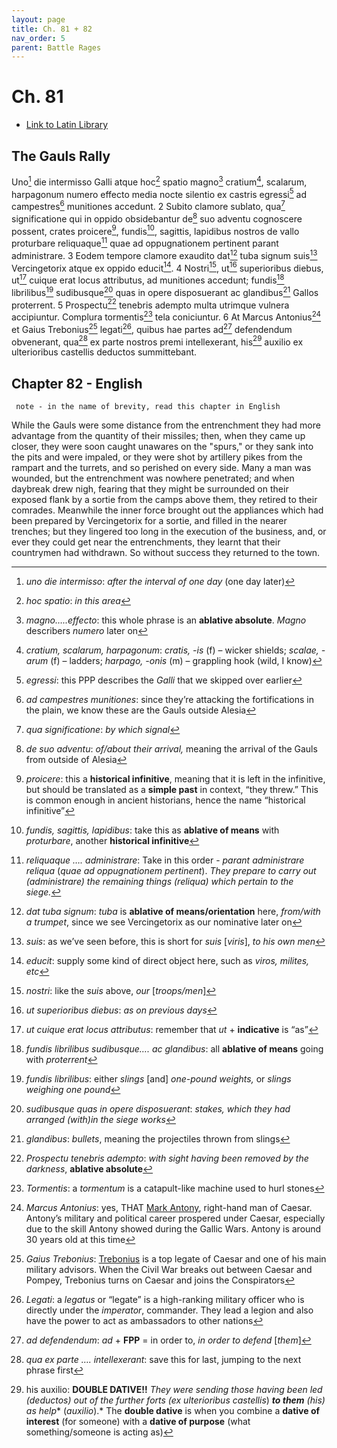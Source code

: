 ```yaml
---
layout: page
title: Ch. 81 + 82
nav_order: 5
parent: Battle Rages
---
```


# Ch. 81

- [Link to Latin Library](https://www.thelatinlibrary.com/caesar/gallic/gall7.shtml#81)

## The Gauls Rally 

Uno[^1] die intermisso Galli atque hoc[^2] spatio magno[^3] cratium[^4], scalarum, harpagonum numero effecto media nocte silentio ex castris egressi[^5] ad campestres[^6] munitiones accedunt. 2 Subito clamore sublato, qua[^7] significatione qui in oppido obsidebantur de[^8] suo adventu cognoscere possent, crates proicere[^9], fundis[^10], sagittis, lapidibus nostros de vallo proturbare reliquaque[^11] quae ad oppugnationem pertinent parant administrare. 3 Eodem tempore clamore exaudito dat[^12] tuba signum suis[^13] Vercingetorix atque ex oppido educit[^14]. 4 Nostri[^15], ut[^16] superioribus diebus, ut[^17] cuique erat locus attributus, ad munitiones accedunt; fundis[^18] librilibus[^19] sudibusque[^20] quas in opere disposuerant ac glandibus[^21] Gallos proterrent. 5 Prospectu[^22] tenebris adempto multa utrimque vulnera accipiuntur. Complura tormentis[^23] tela coniciuntur. 6 At Marcus Antonius[^24] et Gaius Trebonius[^25] legati[^26], quibus hae partes ad[^27] defendendum obvenerant, qua[^28] ex parte nostros premi intellexerant, his[^29] auxilio ex ulterioribus castellis deductos summittebant.

## Chapter 82 - English

     note - in the name of brevity, read this chapter in English

While the Gauls were some distance from the entrenchment they had more advantage from the quantity of their missiles; then, when they came up closer, they were soon caught unawares on the "spurs," or they sank into the pits and were impaled, or they were shot by artillery pikes⁠ from the rampart and the turrets, and so perished on every side. Many a man was wounded, but the entrenchment was nowhere penetrated; and when daybreak drew nigh, fearing that they might be surrounded on their exposed flank by a sortie from the camps above them,⁠ they retired to their comrades. Meanwhile the inner force brought out the appliances which had been prepared by Vercingetorix for a sortie, and filled in the nearer trenches;⁠ but they lingered too long in the execution of the business, and, or ever they could get near the entrenchments, they learnt that their countrymen had withdrawn. So without success they returned to the town.


[^1]: *uno die intermisso*: *after the interval of one day* (one day later)

[^2]: *hoc spatio*: *in this area*

[^3]: *magno…..effecto*: this whole phrase is an **ablative absolute**. *Magno* describers *numero* later on

[^4]: *cratium, scalarum, harpagonum*: *cratis, \-is* (f) – wicker shields; *scalae, \-arum* (f) – ladders; *harpago, \-onis* (m) – grappling hook (wild, I know)

[^5]: *egressi*: this PPP describes the *Galli* that we skipped over earlier

[^6]: *ad campestres munitiones*: since they’re attacking the fortifications in the plain, we know these are the Gauls outside Alesia

[^7]: *qua significatione*: *by which signal*

[^8]: *de suo adventu*: *of/about their arrival,* meaning the arrival of the Gauls from outside of Alesia

[^9]: *proicere*: this a **historical infinitive**, meaning that it is left in the infinitive, but should be translated as a **simple past** in context, “they threw.” This is common enough in ancient historians, hence the name “historical infinitive”

[^10]: *fundis, sagittis, lapidibus*: take this as **ablative of means** with *proturbare*, another **historical infinitive**

[^11]: *reliquaque …. administrare*: Take in this order \- *parant administrare reliqua* (*quae ad oppugnationem pertinent*). *They prepare to carry out (administrare) the remaining things (reliqua) which pertain to the siege.*

[^12]: *dat tuba signum*: *tuba* is **ablative of means/orientation** here, *from/with a trumpet*, since we see Vercingetorix as our nominative later on

[^13]: *suis*: as we’ve seen before, this is short for *suis* \[*viris*\], *to his own men*

[^14]: *educit*: supply some kind of direct object here, such as *viros, milites, etc*

[^15]: *nostri*: like the *suis* above, *our* \[*troops/men*\]

[^16]: *ut superioribus diebus*: *as on previous days*

[^17]: *ut cuique erat locus attributus*: remember that *ut* \+ **indicative** is “as”

[^18]: *fundis librilibus sudibusque…. ac glandibus*: all **ablative of means** going with *proterrent*

[^19]: *fundis librilibus*: either *slings* \[and\] *one-pound weights,* or *slings weighing one pound*

[^20]: *sudibusque quas in opere disposuerant*: *stakes, which they had arranged (with)in the siege works*

[^21]: *glandibus*: *bullets*, meaning the projectiles thrown from slings

[^22]: *Prospectu tenebris adempto*: *with sight having been removed by the darkness*, **ablative absolute**

[^23]: *Tormentis*: a *tormentum* is a catapult-like machine used to hurl stones

[^24]: *Marcus Antonius*: yes, THAT [Mark Antony](https://en.wikipedia.org/wiki/Mark_Antony), right-hand man of Caesar. Antony’s military and political career prospered under Caesar, especially due to the skill Antony showed during the Gallic Wars. Antony is around 30 years old at this time

[^25]: *Gaius Trebonius*: [Trebonius](https://en.wikipedia.org/wiki/Gaius_Trebonius) is a top legate of Caesar and one of his main military advisors. When the Civil War breaks out between Caesar and Pompey, Trebonius turns on Caesar and joins the Conspirators

[^26]: *Legati*: a *legatus* or “legate” is a high-ranking military officer who is directly under the *imperator*, commander. They lead a legion and also have the power to act as ambassadors to other nations

[^27]: *ad defendendum*: *ad* \+ **FPP** \= in order to, *in order to defend* \[*them*\]

[^28]: *qua ex parte …. intellexerant*: save this for last, jumping to the next phrase first

[^29]: his auxilio: **DOUBLE DATIVE\!\!** *They were sending those having been led (deductos) out of the further forts (ex ulterioribus castellis*) ***to them** (his) as help** (*auxilio*).* The **double dative** is when you combine a **dative of interest** (for someone) with a **dative of purpose** (what something/someone is acting as)
